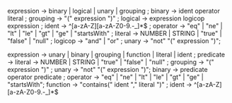 expression → binary
| logical
| unary
| grouping ;
binary → ident operator literal ;
grouping → "(" expression ")" ;
logical → expression logicop expression ;
ident → ^[a-zA-Z][a-zA-Z0-9.-_]\*$ ;
operator → "eq" | "ne" | "lt" | "le" | "gt" | "ge" | "startsWith" ;
literal → NUMBER | STRING | "true" | "false" | "null" ;
logicop → "and" | "or" ;
unary → "not" "(" expression ")";

expression → unary
| binary
| grouping
| function
| literal
| ident ;
predicate →
literal → NUMBER | STRING | "true" | "false" | "null" ;
grouping → "(" expression ")" ;
unary → "not" "(" expression ")";
binary → predicate operator predicate ;
operator → "eq" | "ne" | "lt" | "le" | "gt" | "ge"
| "startsWith";
function → "contains(" ident "," literal ")" ;
ident → ^[a-zA-Z][a-zA-Z0-9.-_]\*$
